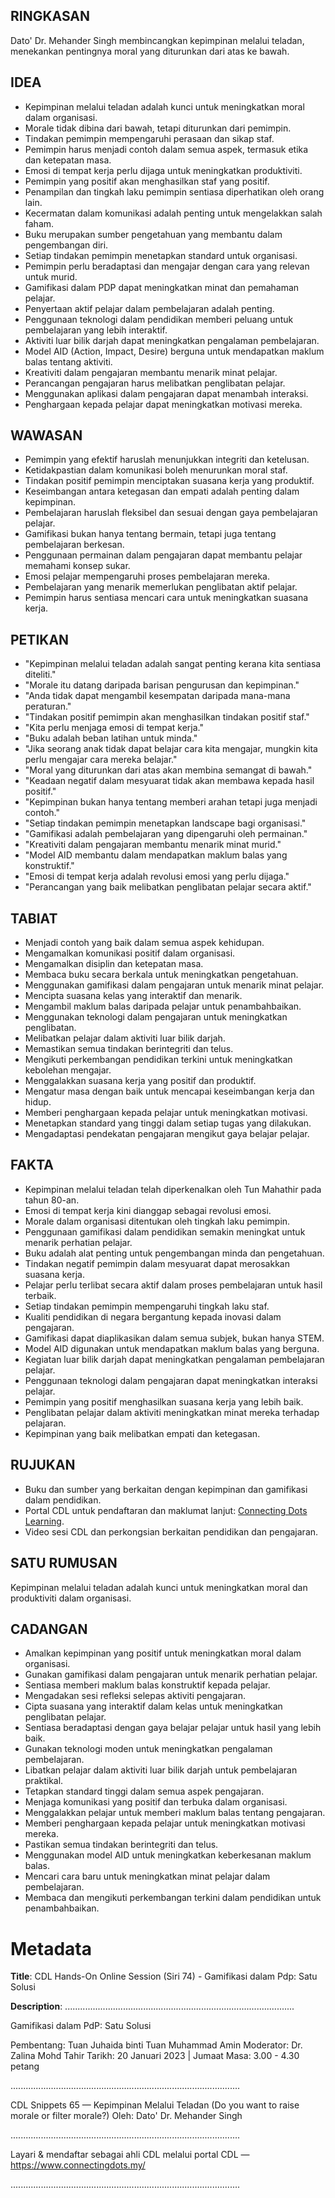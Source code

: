 ## RINGKASAN
Dato' Dr. Mehander Singh membincangkan kepimpinan melalui teladan, menekankan pentingnya moral yang diturunkan dari atas ke bawah.

## IDEA
- Kepimpinan melalui teladan adalah kunci untuk meningkatkan moral dalam organisasi.
- Morale tidak dibina dari bawah, tetapi diturunkan dari pemimpin.
- Tindakan pemimpin mempengaruhi perasaan dan sikap staf.
- Pemimpin harus menjadi contoh dalam semua aspek, termasuk etika dan ketepatan masa.
- Emosi di tempat kerja perlu dijaga untuk meningkatkan produktiviti.
- Pemimpin yang positif akan menghasilkan staf yang positif.
- Penampilan dan tingkah laku pemimpin sentiasa diperhatikan oleh orang lain.
- Kecermatan dalam komunikasi adalah penting untuk mengelakkan salah faham.
- Buku merupakan sumber pengetahuan yang membantu dalam pengembangan diri.
- Setiap tindakan pemimpin menetapkan standard untuk organisasi.
- Pemimpin perlu beradaptasi dan mengajar dengan cara yang relevan untuk murid.
- Gamifikasi dalam PDP dapat meningkatkan minat dan pemahaman pelajar.
- Penyertaan aktif pelajar dalam pembelajaran adalah penting.
- Penggunaan teknologi dalam pendidikan memberi peluang untuk pembelajaran yang lebih interaktif.
- Aktiviti luar bilik darjah dapat meningkatkan pengalaman pembelajaran.
- Model AID (Action, Impact, Desire) berguna untuk mendapatkan maklum balas tentang aktiviti.
- Kreativiti dalam pengajaran membantu menarik minat pelajar.
- Perancangan pengajaran harus melibatkan penglibatan pelajar.
- Menggunakan aplikasi dalam pengajaran dapat menambah interaksi.
- Penghargaan kepada pelajar dapat meningkatkan motivasi mereka.

## WAWASAN
- Pemimpin yang efektif haruslah menunjukkan integriti dan ketelusan.
- Ketidakpastian dalam komunikasi boleh menurunkan moral staf.
- Tindakan positif pemimpin menciptakan suasana kerja yang produktif.
- Keseimbangan antara ketegasan dan empati adalah penting dalam kepimpinan.
- Pembelajaran haruslah fleksibel dan sesuai dengan gaya pembelajaran pelajar.
- Gamifikasi bukan hanya tentang bermain, tetapi juga tentang pembelajaran berkesan.
- Penggunaan permainan dalam pengajaran dapat membantu pelajar memahami konsep sukar.
- Emosi pelajar mempengaruhi proses pembelajaran mereka.
- Pembelajaran yang menarik memerlukan penglibatan aktif pelajar.
- Pemimpin harus sentiasa mencari cara untuk meningkatkan suasana kerja.

## PETIKAN
- "Kepimpinan melalui teladan adalah sangat penting kerana kita sentiasa diteliti."
- "Morale itu datang daripada barisan pengurusan dan kepimpinan."
- "Anda tidak dapat mengambil kesempatan daripada mana-mana peraturan."
- "Tindakan positif pemimpin akan menghasilkan tindakan positif staf."
- "Kita perlu menjaga emosi di tempat kerja."
- "Buku adalah beban latihan untuk minda."
- "Jika seorang anak tidak dapat belajar cara kita mengajar, mungkin kita perlu mengajar cara mereka belajar."
- "Moral yang diturunkan dari atas akan membina semangat di bawah."
- "Keadaan negatif dalam mesyuarat tidak akan membawa kepada hasil positif."
- "Kepimpinan bukan hanya tentang memberi arahan tetapi juga menjadi contoh."
- "Setiap tindakan pemimpin menetapkan landscape bagi organisasi."
- "Gamifikasi adalah pembelajaran yang dipengaruhi oleh permainan."
- "Kreativiti dalam pengajaran membantu menarik minat murid."
- "Model AID membantu dalam mendapatkan maklum balas yang konstruktif."
- "Emosi di tempat kerja adalah revolusi emosi yang perlu dijaga."
- "Perancangan yang baik melibatkan penglibatan pelajar secara aktif."

## TABIAT
- Menjadi contoh yang baik dalam semua aspek kehidupan.
- Mengamalkan komunikasi positif dalam organisasi.
- Mengamalkan disiplin dan ketepatan masa.
- Membaca buku secara berkala untuk meningkatkan pengetahuan.
- Menggunakan gamifikasi dalam pengajaran untuk menarik minat pelajar.
- Mencipta suasana kelas yang interaktif dan menarik.
- Mengambil maklum balas daripada pelajar untuk penambahbaikan.
- Menggunakan teknologi dalam pengajaran untuk meningkatkan penglibatan.
- Melibatkan pelajar dalam aktiviti luar bilik darjah.
- Memastikan semua tindakan berintegriti dan telus.
- Mengikuti perkembangan pendidikan terkini untuk meningkatkan kebolehan mengajar.
- Menggalakkan suasana kerja yang positif dan produktif.
- Mengatur masa dengan baik untuk mencapai keseimbangan kerja dan hidup.
- Memberi penghargaan kepada pelajar untuk meningkatkan motivasi.
- Menetapkan standard yang tinggi dalam setiap tugas yang dilakukan.
- Mengadaptasi pendekatan pengajaran mengikut gaya belajar pelajar.

## FAKTA
- Kepimpinan melalui teladan telah diperkenalkan oleh Tun Mahathir pada tahun 80-an.
- Emosi di tempat kerja kini dianggap sebagai revolusi emosi.
- Morale dalam organisasi ditentukan oleh tingkah laku pemimpin.
- Penggunaan gamifikasi dalam pendidikan semakin meningkat untuk menarik perhatian pelajar.
- Buku adalah alat penting untuk pengembangan minda dan pengetahuan.
- Tindakan negatif pemimpin dalam mesyuarat dapat merosakkan suasana kerja.
- Pelajar perlu terlibat secara aktif dalam proses pembelajaran untuk hasil terbaik.
- Setiap tindakan pemimpin mempengaruhi tingkah laku staf.
- Kualiti pendidikan di negara bergantung kepada inovasi dalam pengajaran.
- Gamifikasi dapat diaplikasikan dalam semua subjek, bukan hanya STEM.
- Model AID digunakan untuk mendapatkan maklum balas yang berguna.
- Kegiatan luar bilik darjah dapat meningkatkan pengalaman pembelajaran pelajar.
- Penggunaan teknologi dalam pengajaran dapat meningkatkan interaksi pelajar.
- Pemimpin yang positif menghasilkan suasana kerja yang lebih baik.
- Penglibatan pelajar dalam aktiviti meningkatkan minat mereka terhadap pelajaran.
- Kepimpinan yang baik melibatkan empati dan ketegasan.

## RUJUKAN
- Buku dan sumber yang berkaitan dengan kepimpinan dan gamifikasi dalam pendidikan.
- Portal CDL untuk pendaftaran dan maklumat lanjut: [Connecting Dots Learning](https://www.connectingdots.my/).
- Video sesi CDL dan perkongsian berkaitan pendidikan dan pengajaran.

## SATU RUMUSAN
Kepimpinan melalui teladan adalah kunci untuk meningkatkan moral dan produktiviti dalam organisasi.

## CADANGAN
- Amalkan kepimpinan yang positif untuk meningkatkan moral dalam organisasi.
- Gunakan gamifikasi dalam pengajaran untuk menarik perhatian pelajar.
- Sentiasa memberi maklum balas konstruktif kepada pelajar.
- Mengadakan sesi refleksi selepas aktiviti pengajaran.
- Cipta suasana yang interaktif dalam kelas untuk meningkatkan penglibatan pelajar.
- Sentiasa beradaptasi dengan gaya belajar pelajar untuk hasil yang lebih baik.
- Gunakan teknologi moden untuk meningkatkan pengalaman pembelajaran.
- Libatkan pelajar dalam aktiviti luar bilik darjah untuk pembelajaran praktikal.
- Tetapkan standard tinggi dalam semua aspek pengajaran.
- Menjaga komunikasi yang positif dan terbuka dalam organisasi.
- Menggalakkan pelajar untuk memberi maklum balas tentang pengajaran.
- Memberi penghargaan kepada pelajar untuk meningkatkan motivasi mereka.
- Pastikan semua tindakan berintegriti dan telus.
- Menggunakan model AID untuk meningkatkan keberkesanan maklum balas.
- Mencari cara baru untuk meningkatkan minat pelajar dalam pembelajaran.
- Membaca dan mengikuti perkembangan terkini dalam pendidikan untuk penambahbaikan.

# Metadata
**Title**: CDL Hands-On Online Session (Siri 74) - Gamifikasi dalam Pdp: Satu Solusi

**Description**: ...........................................................................................

Gamifikasi dalam PdP: Satu Solusi

Pembentang: Tuan Juhaida binti Tuan Muhammad Amin
Moderator: Dr. Zalina Mohd Tahir
Tarikh: 20 Januari 2023   |   Jumaat
Masa: 3.00  - 4.30 petang

...........................................................................................

CDL Snippets 65 — Kepimpinan Melalui Teladan (Do you want to raise morale or filter morale?)
Oleh: Dato' Dr. Mehander Singh

...........................................................................................

Layari & mendaftar sebagai ahli CDL melalui portal CDL — https://www.connectingdots.my/

...........................................................................................